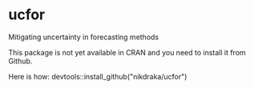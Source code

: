 # ucfor
Mitigating uncertainty in forecasting methods

This package is not yet available in CRAN and you need to install it from Github.

Here is how:
devtools::install_github("nikdraka/ucfor")
